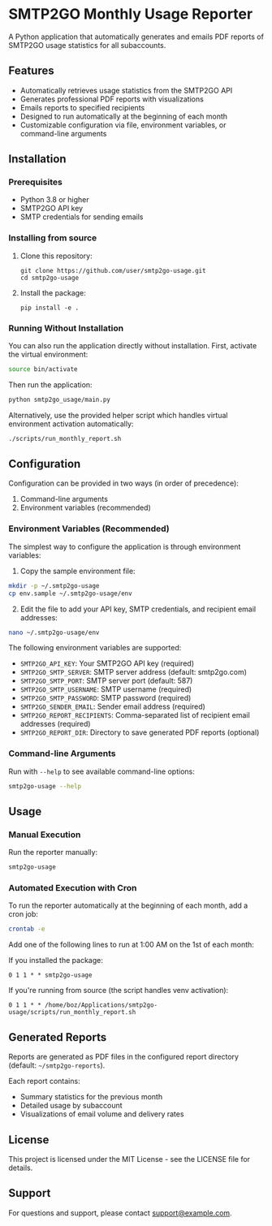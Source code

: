 # SMTP2GO Monthly Usage Reporter

A Python application that automatically generates and emails PDF reports of SMTP2GO usage statistics for all subaccounts.

## Features

- Automatically retrieves usage statistics from the SMTP2GO API
- Generates professional PDF reports with visualizations
- Emails reports to specified recipients
- Designed to run automatically at the beginning of each month
- Customizable configuration via file, environment variables, or command-line arguments

## Installation

### Prerequisites

- Python 3.8 or higher
- SMTP2GO API key
- SMTP credentials for sending emails

### Installing from source

1. Clone this repository:
   ```
   git clone https://github.com/user/smtp2go-usage.git
   cd smtp2go-usage
   ```

2. Install the package:
   ```
   pip install -e .
   ```

### Running Without Installation

You can also run the application directly without installation. First, activate the virtual environment:

```bash
source bin/activate
```

Then run the application:

```bash
python smtp2go_usage/main.py
```

Alternatively, use the provided helper script which handles virtual environment activation automatically:

```bash
./scripts/run_monthly_report.sh
```

## Configuration

Configuration can be provided in two ways (in order of precedence):

1. Command-line arguments
2. Environment variables (recommended)

### Environment Variables (Recommended)

The simplest way to configure the application is through environment variables:

1. Copy the sample environment file:
```bash
mkdir -p ~/.smtp2go-usage
cp env.sample ~/.smtp2go-usage/env
```

2. Edit the file to add your API key, SMTP credentials, and recipient email addresses:
```bash
nano ~/.smtp2go-usage/env
```

The following environment variables are supported:

- `SMTP2GO_API_KEY`: Your SMTP2GO API key (required)
- `SMTP2GO_SMTP_SERVER`: SMTP server address (default: smtp2go.com)
- `SMTP2GO_SMTP_PORT`: SMTP server port (default: 587)
- `SMTP2GO_SMTP_USERNAME`: SMTP username (required)
- `SMTP2GO_SMTP_PASSWORD`: SMTP password (required)
- `SMTP2GO_SENDER_EMAIL`: Sender email address (required)
- `SMTP2GO_REPORT_RECIPIENTS`: Comma-separated list of recipient email addresses (required)
- `SMTP2GO_REPORT_DIR`: Directory to save generated PDF reports (optional)


### Command-line Arguments

Run with `--help` to see available command-line options:

```bash
smtp2go-usage --help
```

## Usage

### Manual Execution

Run the reporter manually:

```bash
smtp2go-usage
```

### Automated Execution with Cron

To run the reporter automatically at the beginning of each month, add a cron job:

```bash
crontab -e
```

Add one of the following lines to run at 1:00 AM on the 1st of each month:

If you installed the package:
```
0 1 1 * * smtp2go-usage
```

If you're running from source (the script handles venv activation):
```
0 1 1 * * /home/boz/Applications/smtp2go-usage/scripts/run_monthly_report.sh
```

## Generated Reports

Reports are generated as PDF files in the configured report directory (default: `~/smtp2go-reports`).

Each report contains:
- Summary statistics for the previous month
- Detailed usage by subaccount
- Visualizations of email volume and delivery rates

## License

This project is licensed under the MIT License - see the LICENSE file for details.

## Support

For questions and support, please contact support@example.com.